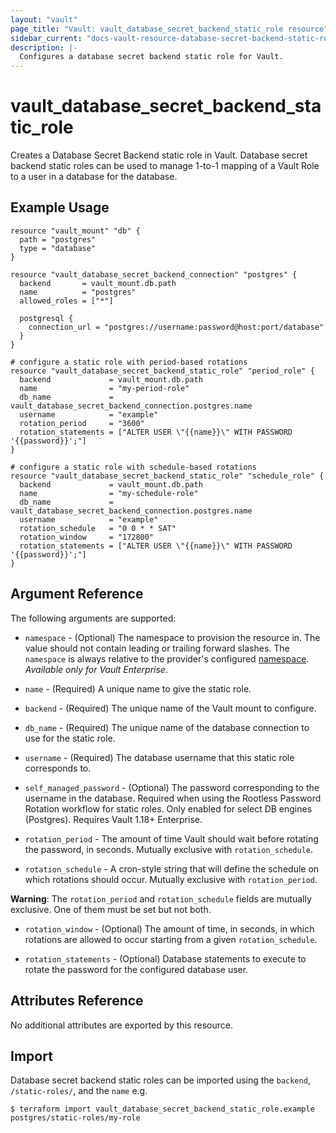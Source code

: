 ```yaml
---
layout: "vault"
page_title: "Vault: vault_database_secret_backend_static_role resource"
sidebar_current: "docs-vault-resource-database-secret-backend-static-role"
description: |-
  Configures a database secret backend static role for Vault.
---
```


# vault\_database\_secret\_backend\_static\_role

Creates a Database Secret Backend static role in Vault. Database secret backend
static roles can be used to manage 1-to-1 mapping of a Vault Role to a user in a
database for the database.

## Example Usage

```hcl
resource "vault_mount" "db" {
  path = "postgres"
  type = "database"
}

resource "vault_database_secret_backend_connection" "postgres" {
  backend       = vault_mount.db.path
  name          = "postgres"
  allowed_roles = ["*"]

  postgresql {
    connection_url = "postgres://username:password@host:port/database"
  }
}

# configure a static role with period-based rotations
resource "vault_database_secret_backend_static_role" "period_role" {
  backend             = vault_mount.db.path
  name                = "my-period-role"
  db_name             = vault_database_secret_backend_connection.postgres.name
  username            = "example"
  rotation_period     = "3600"
  rotation_statements = ["ALTER USER \"{{name}}\" WITH PASSWORD '{{password}}';"]
}

# configure a static role with schedule-based rotations
resource "vault_database_secret_backend_static_role" "schedule_role" {
  backend             = vault_mount.db.path
  name                = "my-schedule-role"
  db_name             = vault_database_secret_backend_connection.postgres.name
  username            = "example"
  rotation_schedule   = "0 0 * * SAT"
  rotation_window     = "172800"
  rotation_statements = ["ALTER USER \"{{name}}\" WITH PASSWORD '{{password}}';"]
}
```

## Argument Reference

The following arguments are supported:

* `namespace` - (Optional) The namespace to provision the resource in.
  The value should not contain leading or trailing forward slashes.
  The `namespace` is always relative to the provider's configured [namespace](../index.html#namespace).
   *Available only for Vault Enterprise*.

* `name` - (Required) A unique name to give the static role.

* `backend` - (Required) The unique name of the Vault mount to configure.

* `db_name` - (Required) The unique name of the database connection to use for the static role.

* `username` - (Required) The database username that this static role corresponds to.

* `self_managed_password` - (Optional) The password corresponding to the username in the database.
  Required when using the Rootless Password Rotation workflow for static roles. Only enabled for
  select DB engines (Postgres). Requires Vault 1.18+ Enterprise.

* `rotation_period` - The amount of time Vault should wait before rotating the password, in seconds.
  Mutually exclusive with `rotation_schedule`.

* `rotation_schedule` - A cron-style string that will define the schedule on which rotations should occur.
  Mutually exclusive with `rotation_period`.

**Warning**: The `rotation_period` and `rotation_schedule` fields are
mutually exclusive. One of them must be set but not both.

* `rotation_window` - (Optional) The amount of time, in seconds, in which rotations are allowed to occur starting
  from a given `rotation_schedule`.

* `rotation_statements` - (Optional) Database statements to execute to rotate the password for the configured database user.

## Attributes Reference

No additional attributes are exported by this resource.

## Import

Database secret backend static roles can be imported using the `backend`, `/static-roles/`, and the `name` e.g.

```
$ terraform import vault_database_secret_backend_static_role.example postgres/static-roles/my-role
```
